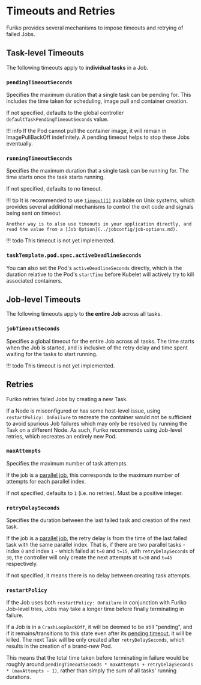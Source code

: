 # Timeouts and Retries

Furiko provides several mechanisms to impose timeouts and retrying of failed Jobs.

## Task-level Timeouts

The following timeouts apply to **individual tasks** in a Job.

### `pendingTimeoutSeconds`

Specifies the maximum duration that a single task can be pending for. This includes the time taken for scheduling, image pull and container creation.

If not specified, defaults to the global controller `defaultTaskPendingTimeoutSeconds` value.

<!-- prettier-ignore -->
!!! info
    If the Pod cannot pull the container image, it will remain in ImagePullBackOff indefinitely. A pending timeout helps to stop these Jobs eventually.

### `runningTimeoutSeconds`

Specifies the maximum duration that a single task can be running for. The time starts once the task starts running.

If not specified, defaults to no timeout.

<!-- prettier-ignore -->
!!! tip
    It is recommended to use [`timeout(1)`](https://man7.org/linux/man-pages/man1/timeout.1.html) available on Unix systems, which provides several additional mechanisms to control the exit code and signals being sent on timeout.

    Another way is to also use timeouts in your application directly, and read the value from a [Job Option](../jobconfig/job-options.md).

<!-- prettier-ignore -->
!!! todo
    This timeout is not yet implemented.

### `taskTemplate.pod.spec.activeDeadlineSeconds`

You can also set the Pod's `activeDeadlineSeconds` directly, which is the duration relative to the Pod's `startTime` before Kubelet will actively try to kill associated containers.

## Job-level Timeouts

The following timeouts apply to **the entire Job** across all tasks.

### `jobTimeoutSeconds`

Specifies a global timeout for the entire Job across all tasks. The time starts when the Job is started, and is inclusive of the retry delay and time spent waiting for the tasks to start running.

<!-- prettier-ignore -->
!!! todo
    This timeout is not yet implemented.

## Retries

Furiko retries failed Jobs by creating a new Task.

If a Node is misconfigured or has some host-level issue, using `restartPolicy: OnFailure` to recreate the container would not be sufficient to avoid spurious Job failures which may only be resolved by running the Task on a different Node. As such, Furiko recommends using Job-level retries, which recreates an entirely new Pod.

### `maxAttempts`

Specifies the maximum number of task attempts.

If the job is a [parallel job](./parallelism.md), this corresponds to the maximum number of attempts for each parallel index.

If not specified, defaults to `1` (i.e. no retries). Must be a positive integer.

### `retryDelaySeconds`

Specifies the duration between the last failed task and creation of the next task.

If the job is a [parallel job](./parallelism.md), the retry delay is from the time of the last failed task with the same parallel index. That is, if there are two parallel tasks - index `0` and index `1` - which failed at `t=0` and `t=15`, with `retryDelaySeconds` of `30`, the controller will only create the next attempts at `t=30` and `t=45` respectively.

If not specified, it means there is no delay between creating task attempts.

### `restartPolicy`

If the Job uses both `restartPolicy: OnFailure` in conjunction with Furiko Job-level tries, Jobs may take a longer time before finally terminating in failure.

If a Job is in a `CrashLoopBackOff`, it will be deemed to be still "pending", and if it remains/transitions to this state even after its [pending timeout](#pendingtimeoutseconds), it will be killed. The next Task will be only created after `retryDelaySeconds`, which results in the creation of a brand-new Pod.

This means that the total time taken before terminating in failure would be roughly around `pendingTimeoutSeconds * maxAttempts + retryDelaySeconds * (maxAttempts - 1)`, rather than simply the sum of all tasks' running durations.
